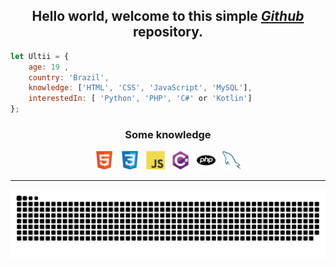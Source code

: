 <div align="center">
  <h2>Hello world, welcome to this simple <a href=""><i>Github</i></a> repository.</h2>
</div>

```javascript
let Ultii = {
    age: 19 ,
    country: 'Brazil',
    knowledge: ['HTML', 'CSS', 'JavaScript', 'MySQL'],
    interestedIn: [ 'Python', 'PHP', 'C#' or 'Kotlin']
};
```

<div align="center">
  <h3>Some knowledge</h3>
  <img title="HTML" width="30" src="https://raw.githubusercontent.com/devicons/devicon/master/icons/html5/html5-original.svg">&ensp;
  <img title="CSS" width="30" src="https://raw.githubusercontent.com/devicons/devicon/master/icons/css3/css3-original.svg">&ensp;
  <img title="JavaScript" width="30" src="https://raw.githubusercontent.com/devicons/devicon/master/icons/javascript/javascript-original.svg">&ensp;
  <img title="C#" width="30" src="https://raw.githubusercontent.com/devicons/devicon/master/icons/csharp/csharp-original.svg">&ensp;
  <img title="PHP" width="30" src="https://raw.githubusercontent.com/devicons/devicon/master/icons/php/php-plain.svg">&ensp;
  <img title="MySQL" width="30" src="https://raw.githubusercontent.com/devicons/devicon/master/icons/mysql/mysql-original.svg">
</div>
 
<div align="center"><hr>

 ![Snake animation](https://github.com/Platane/snk/raw/output/github-contribution-grid-snake.svg)
</div>
